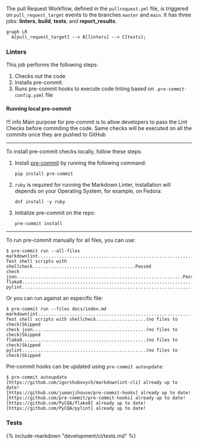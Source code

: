 The pull Request Workflow, defined in the `pullrequest.yml` file, is triggered on `pull_request_target` events to the branches `master` and `main`. It has three jobs: **linters**, **build**, **tests**, and **report_results**.

```mermaid
graph LR
  A[pull_request_target] --> B[linters] --> C[tests];
```

### Linters

This job performs the following steps:

1. Checks out the code
1. Installs pre-commit.
1. Runs pre-commit hooks to execute code linting based on `.pre-commit-config.yaml` file

#### Running local pre-commit

!!! info
    Main purpose for pre-commit is to allow developers to pass the Lint Checks before commiting the code. Same checks will be executed on all the commits once they are pushed to GitHub

---

To install pre-commit checks locally, follow these steps:

1. Install [pre-commit](https://pre-commit.com/) by running the following command:

    ```console
    pip install pre-commit
    ```

1. `ruby` is required for running the Markdown Linter, installation will depends on your Operating System, for example, on Fedora:

    ```console
    dnf install -y ruby
    ```

1. Initialize pre-commit on the repo:

    ```console
    pre-commit install
    ```

---

To run pre-commit manually for all files, you can use:

```console
$ pre-commit run --all-files
markdownlint.............................................................Passed
Test shell scripts with shellcheck.......................................Passed
check json...............................................................Passed
flake8...................................................................Passed
pylint...................................................................Passed
```

Or you can run against an especific file:

```console
$ pre-commit run --files docs/index.md
markdownlint.............................................................Passed
Test shell scripts with shellcheck...................(no files to check)Skipped
check json...........................................(no files to check)Skipped
flake8...............................................(no files to check)Skipped
pylint...............................................(no files to check)Skipped
```

Pre-commit hooks can be updated using `pre-commit autoupdate`:

```console
$ pre-commit autoupdate
[https://github.com/igorshubovych/markdownlint-cli] already up to date!
[https://github.com/jumanjihouse/pre-commit-hooks] already up to date!
[https://github.com/pre-commit/pre-commit-hooks] already up to date!
[https://github.com/PyCQA/flake8] already up to date!
[https://github.com/PyCQA/pylint] already up to date!
```

### Tests

{% include-markdown "development/ci/tests.md" %}
